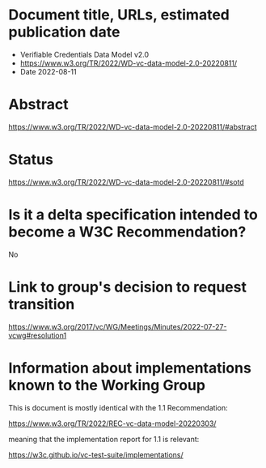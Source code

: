 # Document title, URLs, estimated publication date

- Verifiable Credentials Data Model v2.0
- https://www.w3.org/TR/2022/WD-vc-data-model-2.0-20220811/
- Date 2022-08-11

# Abstract

https://www.w3.org/TR/2022/WD-vc-data-model-2.0-20220811/#abstract

# Status

https://www.w3.org/TR/2022/WD-vc-data-model-2.0-20220811/#sotd

# Is it a delta specification intended to become a W3C Recommendation?

No

# Link to group's decision to request transition

https://www.w3.org/2017/vc/WG/Meetings/Minutes/2022-07-27-vcwg#resolution1


# Information about implementations known to the Working Group

This is document is mostly identical with the 1.1 Recommendation:

https://www.w3.org/TR/2022/REC-vc-data-model-20220303/

meaning that the implementation report for 1.1 is relevant:

https://w3c.github.io/vc-test-suite/implementations/
